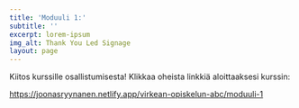 ```yaml
---
title: 'Moduuli 1:'
subtitle: ''
excerpt: lorem-ipsum
img_alt: Thank You Led Signage
layout: page
---
```

Kiitos kurssille osallistumisesta! Klikkaa oheista linkkiä aloittaaksesi kurssin:

<https://joonasryynanen.netlify.app/virkean-opiskelun-abc/moduuli-1>
